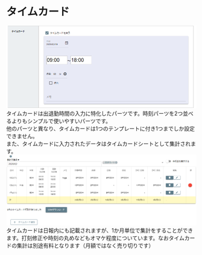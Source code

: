 # タイムカード
![タイムカードの入力画面](./template/timecard.png)
タイムカードは出退勤時間の入力に特化したパーツです。時刻パーツを2つ並べるよりもシンプルで使いやすいパーツです。  
他のパーツと異なり、タイムカードは1つのテンプレートに付き1つまでしか設定できません。  
また、タイムカードに入力されたデータはタイムカードシートとして集計されます。  
![タイムカードの入力画面](./template/timecard2.png)
タイムカードは日報内にも記載されますが、1か月単位で集計をすることができます。打刻修正や時刻の丸めなどもオマケ程度についています。なおタイムカードの集計は別途有料となります（月額ではなく売り切りです）